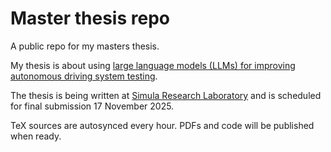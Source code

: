 # Master thesis repo

A public repo for my masters thesis.

My thesis is about using [large language models (LLMs) for improving autonomous
driving system testing](https://www.simula.no/education/masters-students/masters-projects/large-language-models-adaptation-cyber-physical-system).

The thesis is being written at [Simula Research Laboratory](https://simula.no)
and is scheduled for final submission 17 November 2025.

TeX sources are autosynced every hour. PDFs and code will be published
when ready.
